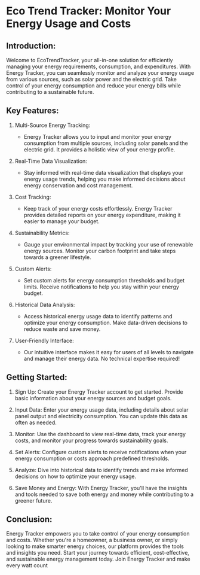 
# Eco Trend Tracker: Monitor Your Energy Usage and Costs 


## Introduction:

Welcome to EcoTrendTracker, your all-in-one solution for efficiently managing your energy requirements, consumption, and expenditures. With Energy Tracker, you can seamlessly monitor and analyze your energy usage from various sources, such as solar power and the electric grid. Take control of your energy consumption and reduce your energy bills while contributing to a sustainable future.

## Key Features:

1. Multi-Source Energy Tracking:
   - Energy Tracker allows you to input and monitor your energy consumption from multiple sources, including solar panels and the electric grid. It provides a holistic view of your energy profile.

2. Real-Time Data Visualization:
   - Stay informed with real-time data visualization that displays your energy usage trends, helping you make informed decisions about energy conservation and cost management.

3. Cost Tracking:
   - Keep track of your energy costs effortlessly. Energy Tracker provides detailed reports on your energy expenditure, making it easier to manage your budget.

4. Sustainability Metrics:
   - Gauge your environmental impact by tracking your use of renewable energy sources. Monitor your carbon footprint and take steps towards a greener lifestyle.

5. Custom Alerts:
   - Set custom alerts for energy consumption thresholds and budget limits. Receive notifications to help you stay within your energy budget.

6. Historical Data Analysis:
   - Access historical energy usage data to identify patterns and optimize your energy consumption. Make data-driven decisions to reduce waste and save money.

7. User-Friendly Interface:
   - Our intuitive interface makes it easy for users of all levels to navigate and manage their energy data. No technical expertise required!

## Getting Started:

1. Sign Up: Create your Energy Tracker account to get started. Provide basic information about your energy sources and budget goals.

2. Input Data: Enter your energy usage data, including details about solar panel output and electricity consumption. You can update this data as often as needed.

3. Monitor: Use the dashboard to view real-time data, track your energy costs, and monitor your progress towards sustainability goals.

4. Set Alerts: Configure custom alerts to receive notifications when your energy consumption or costs approach predefined thresholds.

5. Analyze: Dive into historical data to identify trends and make informed decisions on how to optimize your energy usage.

6. Save Money and Energy: With Energy Tracker, you'll have the insights and tools needed to save both energy and money while contributing to a greener future.

## Conclusion:

Energy Tracker empowers you to take control of your energy consumption and costs. Whether you're a homeowner, a business owner, or simply looking to make smarter energy choices, our platform provides the tools and insights you need. Start your journey towards efficient, cost-effective, and sustainable energy management today. Join Energy Tracker and make every watt count
